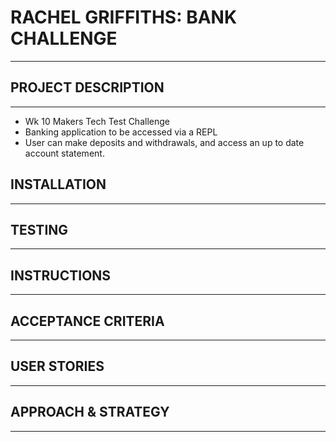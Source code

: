 # RACHEL GRIFFITHS: BANK CHALLENGE
----------
## PROJECT DESCRIPTION
----------
* Wk 10 Makers Tech Test Challenge
* Banking application to be accessed via a REPL
* User can make deposits and withdrawals, and access an up to date account statement.

## INSTALLATION
---------

## TESTING
---------

## INSTRUCTIONS
---------

## ACCEPTANCE CRITERIA
---------

## USER STORIES
---------

## APPROACH & STRATEGY
---------
